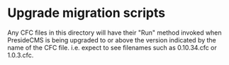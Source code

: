 Upgrade migration scripts
=========================

Any CFC files in this directory will have their "Run" method invoked when PresideCMS is being upgraded to or above the version indicated by the name of the CFC file. i.e. expect to see filenames such as 0.10.34.cfc or 1.0.3.cfc.